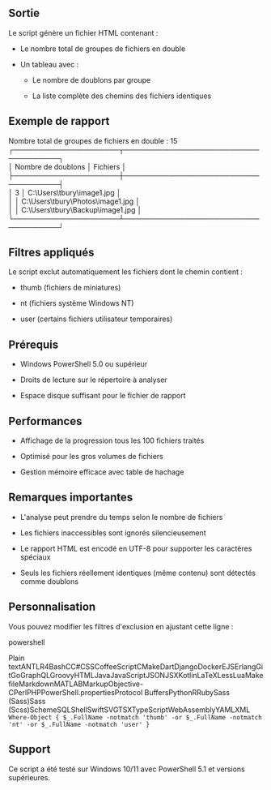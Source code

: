 Sortie
------

Le script génère un fichier HTML contenant :

*   Le nombre total de groupes de fichiers en double
    
*   Un tableau avec :
    
    *   Le nombre de doublons par groupe
        
    *   La liste complète des chemins des fichiers identiques
        

Exemple de rapport
------------------

Nombre total de groupes de fichiers en double : 15  
┌─────────────────────┬─────────────────────────────────────┐  
│ Nombre de doublons  │ Fichiers                            │  
├─────────────────────┼─────────────────────────────────────┤  
│ 3                   │ C:\Users\tbury\image1.jpg           │  
│                     │ C:\Users\tbury\Photos\image1.jpg    │  
│                     │ C:\Users\tbury\Backup\image1.jpg    │  
└─────────────────────┴─────────────────────────────────────┘   


Filtres appliqués
-----------------

Le script exclut automatiquement les fichiers dont le chemin contient :

*   thumb (fichiers de miniatures)
    
*   nt (fichiers système Windows NT)
    
*   user (certains fichiers utilisateur temporaires)
    

Prérequis
---------

*   Windows PowerShell 5.0 ou supérieur
    
*   Droits de lecture sur le répertoire à analyser
    
*   Espace disque suffisant pour le fichier de rapport
    

Performances
------------

*   Affichage de la progression tous les 100 fichiers traités
    
*   Optimisé pour les gros volumes de fichiers
    
*   Gestion mémoire efficace avec table de hachage
    

Remarques importantes
---------------------

*   L'analyse peut prendre du temps selon le nombre de fichiers
    
*   Les fichiers inaccessibles sont ignorés silencieusement
    
*   Le rapport HTML est encodé en UTF-8 pour supporter les caractères spéciaux
    
*   Seuls les fichiers réellement identiques (même contenu) sont détectés comme doublons
    

Personnalisation
----------------

Vous pouvez modifier les filtres d'exclusion en ajustant cette ligne :

powershell

Plain textANTLR4BashCC#CSSCoffeeScriptCMakeDartDjangoDockerEJSErlangGitGoGraphQLGroovyHTMLJavaJavaScriptJSONJSXKotlinLaTeXLessLuaMakefileMarkdownMATLABMarkupObjective-CPerlPHPPowerShell.propertiesProtocol BuffersPythonRRubySass (Sass)Sass (Scss)SchemeSQLShellSwiftSVGTSXTypeScriptWebAssemblyYAMLXML`   Where-Object { $_.FullName -notmatch 'thumb' -or $_.FullName -notmatch 'nt' -or $_.FullName -notmatch 'user' }   `

Support
-------

Ce script a été testé sur Windows 10/11 avec PowerShell 5.1 et versions supérieures.